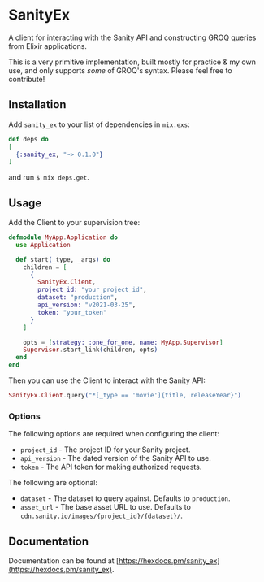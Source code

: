 # SanityEx

A client for interacting with the Sanity API and constructing GROQ queries from Elixir applications.

This is a very primitive implementation, built mostly for practice & my own use, and only supports _some_ of GROQ's syntax. Please feel free to contribute!

## Installation

Add `sanity_ex` to your list of dependencies in `mix.exs`:

```elixir
def deps do
[
  {:sanity_ex, "~> 0.1.0"}
]
```

and run `$ mix deps.get`.

## Usage

Add the Client to your supervision tree:

```elixir
defmodule MyApp.Application do
  use Application

  def start(_type, _args) do
    children = [
      {
        SanityEx.Client,
        project_id: "your_project_id",
        dataset: "production",
        api_version: "v2021-03-25",
        token: "your_token"
      }
    ]

    opts = [strategy: :one_for_one, name: MyApp.Supervisor]
    Supervisor.start_link(children, opts)
  end
end
```

Then you can use the Client to interact with the Sanity API:

```elixir
SanityEx.Client.query("*[_type == 'movie']{title, releaseYear}")
```

### Options

The following options are required when configuring the client:

- `project_id` - The project ID for your Sanity project.
- `api_version` - The dated version of the Sanity API to use.
- `token` - The API token for making authorized requests.

The following are optional:
- `dataset` - The dataset to query against. Defaults to `production`.
- `asset_url` - The base asset URL to use. Defaults to `cdn.sanity.io/images/{project_id}/{dataset}/`.

## Documentation

Documentation can be found at [https://hexdocs.pm/sanity_ex](https://hexdocs.pm/sanity_ex).
